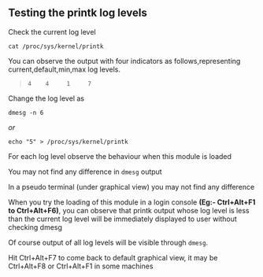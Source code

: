 ## Testing the printk log levels

Check the current log level

`cat /proc/sys/kernel/printk`

You can observe the output with four indicators as follows,representing current,default,min,max log levels.

> `4    4     1     7`

Change the log level as 

`dmesg -n 6`

*or*

`echo "5" > /proc/sys/kernel/printk`

For each log level observe the behaviour when this module is loaded

You may not find any difference in `dmesg` output

In a pseudo terminal (under graphical view) you may not find any difference

When you try the loading of this module in a login console **(Eg:- Ctrl+Alt+F1 to Ctrl+Alt+F6)**, you can observe that printk 
output whose log level is less than the current log level will be immediately displayed to user without checking dmesg

Of course output of all log levels will be visible through `dmesg`.

Hit Ctrl+Alt+F7 to come back to default graphical view, it may be Ctrl+Alt+F8 or Ctrl+Alt+F1 in some machines
